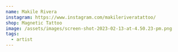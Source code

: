 ```yaml
---
name: Makile Rivera
instagram: https://www.instagram.com/makileriveratattoo/
shop: Magnetic Tattoo
image: /assets/images/screen-shot-2023-02-13-at-4.50.23-pm.png
tags:
  - artist
---
```

